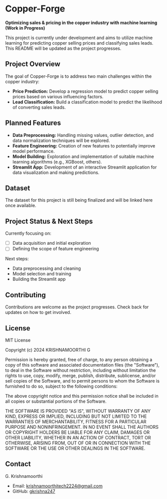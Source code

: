# Copper-Forge

**Optimizing sales & pricing in the copper industry with machine learning (Work in Progress)**

This project is currently under development and aims to utilize machine learning for predicting copper selling prices and classifying sales leads. This README will be updated as the project progresses.

## Project Overview

The goal of Copper-Forge is to address two main challenges within the copper industry:

* **Price Prediction:** Develop a regression model to predict copper selling prices based on various influencing factors.
* **Lead Classification:** Build a classification model to predict the likelihood of converting sales leads.

## Planned Features

* **Data Preprocessing:** Handling missing values, outlier detection, and data normalization techniques will be explored.
* **Feature Engineering:** Creation of new features to potentially improve model performance.
* **Model Building:** Exploration and implementation of suitable machine learning algorithms (e.g., XGBoost, others).
* **Streamlit App:** Development of an interactive Streamlit application for data visualization and making predictions.


## Dataset

The dataset for this project is still being finalized and will be linked here once available.


## Project Status & Next Steps

Currently focusing on:

* [ ] Data acquisition and initial exploration
* [ ] Defining the scope of feature engineering

Next steps:

* Data preprocessing and cleaning
* Model selection and training
* Building the Streamlit app

## Contributing

Contributions are welcome as the project progresses.  Check back for updates on how to get involved.

## License

MIT License

Copyright (c) 2024 KRISHNAMOORTHI G

Permission is hereby granted, free of charge, to any person obtaining a copy
of this software and associated documentation files (the "Software"), to deal
in the Software without restriction, including without limitation the rights
to use, copy, modify, merge, publish, distribute, sublicense, and/or sell
copies of the Software, and to permit persons to whom the Software is
furnished to do so, subject to the following conditions:

The above copyright notice and this permission notice shall be included in all
copies or substantial portions of the Software.

THE SOFTWARE IS PROVIDED "AS IS", WITHOUT WARRANTY OF ANY KIND, EXPRESS OR
IMPLIED, INCLUDING BUT NOT LIMITED TO THE WARRANTIES OF MERCHANTABILITY,
FITNESS FOR A PARTICULAR PURPOSE AND NONINFRINGEMENT. IN NO EVENT SHALL THE
AUTHORS OR COPYRIGHT HOLDERS BE LIABLE FOR ANY CLAIM, DAMAGES OR OTHER
LIABILITY, WHETHER IN AN ACTION OF CONTRACT, TORT OR OTHERWISE, ARISING FROM,
OUT OF OR IN CONNECTION WITH THE SOFTWARE OR THE USE OR OTHER DEALINGS IN THE
SOFTWARE.


## Contact

G. Krishnamoorthi

* Email: krishnamoorthitech2224@gmail.com
* GitHub: [gkrishna247](https://github.com/gkrishna247)
